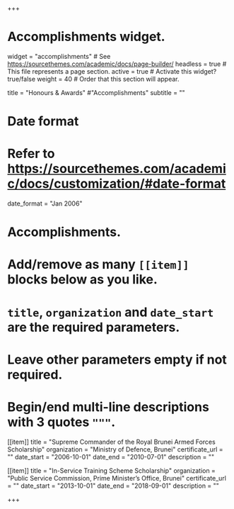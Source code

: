 +++
# Accomplishments widget.
widget = "accomplishments"  # See https://sourcethemes.com/academic/docs/page-builder/
headless = true  # This file represents a page section.
active = true  # Activate this widget? true/false
weight = 40  # Order that this section will appear.

title = "Honours & Awards"  #"Accomplish&shy;ments"
subtitle = ""

# Date format
#   Refer to https://sourcethemes.com/academic/docs/customization/#date-format
date_format = "Jan 2006"

# Accomplishments.
#   Add/remove as many `[[item]]` blocks below as you like.
#   `title`, `organization` and `date_start` are the required parameters.
#   Leave other parameters empty if not required.
#   Begin/end multi-line descriptions with 3 quotes `"""`.

[[item]]
  title = "Supreme Commander of the Royal Brunei Armed Forces Scholarship"
  organization = "Ministry of Defence, Brunei"
  certificate_url = ""
  date_start = "2006-10-01"
  date_end = "2010-07-01"
  description = ""

[[item]]
  title = "In-Service Training Scheme Scholarship"
  organization = "Public Service Commission, Prime Minister’s Office, Brunei"
  certificate_url = ""
  date_start = "2013-10-01"
  date_end = "2018-09-01"
  description = ""

+++
